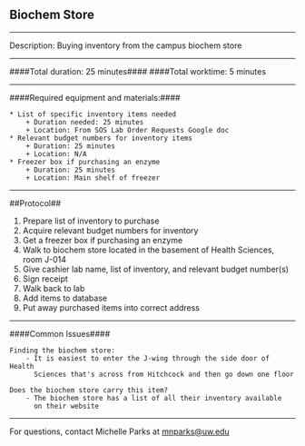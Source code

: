 Biochem Store
-------------
- - - - - - - - - - - - - - - - - - - - - - - - - - - - - - - - - - - - - - - -
Description: Buying inventory from the campus biochem store

- - - - - - - - - - - - - - - - - - - - - - - - - - - - - - - - - - - - - - - -
####Total duration: 25 minutes####
####Total worktime: 5 minutes

- - - - - - - - - - - - - - - - - - - - - - - - - - - - - - - - - - - - - - - -

####Required equipment and materials:####  

    * List of specific inventory items needed  
        + Duration needed: 25 minutes
        + Location: From SOS Lab Order Requests Google doc  
    * Relevant budget numbers for inventory items  
        + Duration: 25 minutes  
        + Location: N/A
    * Freezer box if purchasing an enzyme
        + Duration: 25 minutes
        + Location: Main shelf of freezer
- - - - - - - - - - - - - - - - - - - - - - - - - - - - - - - - - - - - - - - -

##Protocol##

1. Prepare list of inventory to purchase
2. Acquire relevant budget numbers for inventory
3. Get a freezer box if purchasing an enzyme
4. Walk to biochem store located in the basement of Health Sciences, room J-014 
5. Give cashier lab name, list of inventory, and relevant budget number(s)
6. Sign receipt
7. Walk back to lab
8. Add items to database
9. Put away purchased items into correct address

- - - - - - - - - - - - - - - - - - - - - - - - - - - - - - - - - - - - - - - - 

####Common Issues####

    Finding the biochem store:
        - It is easiest to enter the J-wing through the side door of Health 
          Sciences that's across from Hitchcock and then go down one floor
          
    Does the biochem store carry this item?
        - The biochem store has a list of all their inventory available
          on their website
- - - - - - - - - - - - - - - - - - - - - - - - - - - - - - - - - - - - - - - -

For questions, contact Michelle Parks at mnparks@uw.edu
